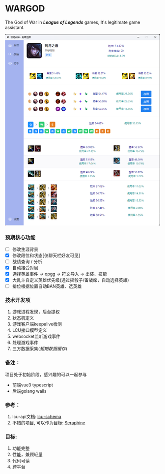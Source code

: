 # WARGOD

The God of War in ***League of Legends*** games, It's legitimate game assistant.

![alt text](docs/image.png)

### 预期核心功能

- [ ] 修改生涯背景
- [x] 修改段位和状态[仅聊天栏好友可见]
- [ ] 战绩查询 / 分析
- [x] 自动接受对局
- [x] 选择英雄事件 -> opgg -> 符文导入 -> 出装、技能
- [x] 大乱斗自定义英雄优先级(通过摇骰子/备战席，自动选择英雄)
- [ ] 排位根据位置自动BAN英雄、选英雄

### 技术开发项

1. 游戏进程发现，后台提权
2. 状态机定义
3. 游戏客户端keepalive检测
4. LCU接口模型定义
5. websocket监听游戏事件
6. 处理游戏事件
7. 三方数据采集(*短期数据缓存*)

### 备注：

项目处于初始阶段，感兴趣的可以一起参与

- 前端vue3 typescript
- 后端golang wails

### 参考：

1. lcu-api文档: [lcu-schema](https://www.mingweisamuel.com/lcu-schema/tool/#/Plugin%20lol-chat/PutLolChatV1Me)
2. 不错的项目, 可以作为目标: [Seraphine](https://github.com/Zzaphkiel/Seraphine)

### 目标:

1. 功能完整
2. 性能，兼顾轻量
3. 代码可读
4. 跨平台

